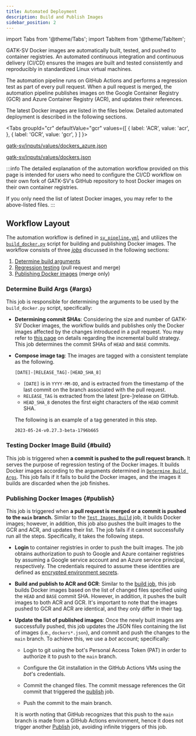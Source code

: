 ```yaml
---
title: Automated Deployment
description: Build and Publish Images
sidebar_position: 2
---
```


import Tabs from '@theme/Tabs';
import TabItem from '@theme/TabItem';


GATK-SV Docker images are automatically built, tested, and pushed to 
container registries. An automated continuous 
integration and continuous delivery (CI/CD) ensures the 
images are built and tested consistently and reproducibly in standardized Linux virtual machines.


The automation pipeline runs on GitHub Actions and performs a regression 
test as part of every pull request. When a pull request is merged, the automation 
pipeline publishes images on the Google Container Registry (GCR) 
and Azure Container Registry (ACR), and updates their references.


The latest Docker images are listed in the files below. 
Detailed automated deployment is described in the following sections.

<Tabs
 groupId="cr"
 defaultValue="gcr"
 values={[
  { label: 'ACR', value: 'acr', },
  { label: 'GCR', value: 'gcr', }
 ]
}>
 <TabItem value="acr">

 
 [gatk-sv/inputs/values/dockers_azure.json](https://github.com/broadinstitute/gatk-sv/blob/main/inputs/values/dockers_azure.json)
 

 </TabItem>
 <TabItem value="gcr">

 [gatk-sv/inputs/values/dockers.json](https://github.com/broadinstitute/gatk-sv/blob/main/inputs/values/dockers.json)
 

 </TabItem>
</Tabs>


:::info
The detailed explanation of the automation workflow provided on this page
is intended for users who need to configure the CI/CD workflow on
their own fork of GATK-SV's GitHub repository to host Docker images on 
their own container registries.


If you only need the list of latest Docker images, you may refer to the above-listed files.
:::


## Workflow Layout

The automation workflow is defined in 
[`sv_pipeline.yml`](https://github.com/broadinstitute/gatk-sv/blob/main/.github/workflows/sv_pipeline_docker.yml) 
and utilizes the 
[`build_docker.py`](https://github.com/broadinstitute/gatk-sv/blob/main/scripts/docker/build_docker.py)
script for building and publishing Docker images.
The workflow consists of three 
[_jobs_](https://docs.github.com/en/actions/learn-github-actions/workflow-syntax-for-github-actions#jobs) 
discussed in the following sections:

1. [Determine build arguments](#args)
2. [Regression testing](#build) (pull request and merge)
3. [Publishing Docker images](#publish) (merge only)

### Determine Build Args {#args}
This job is responsible for determining the arguments to be used by the 
`build_docker.py` script, specifically:

- **Determining commit SHAs**:
  Considering the size and number of GATK-SV Docker images, 
  the workflow builds and publishes only the 
  Docker images affected by the changes introduced 
  in a pull request.
  You may refer to [this page](/docs/advanced/docker/images#incremental) 
  on details regarding the incremental build strategy.
  This job determines the commit SHAs of `HEAD` and `BASE`
  commits.

- **Compose image tag**:
  The images are tagged with a consistent template as the following.
  
  ```
  [DATE]-[RELEASE_TAG]-[HEAD_SHA_8]
  ```

  - `[DATE]` is in `YYYY-MM-DD`, and is extracted 
  from the timestamp of the last commit on the branch associated 
  with the pull request. 
  - `RELEASE_TAG` is extracted from the
  latest [pre-]release on GitHub.
  - `HEAD_SHA_8` denotes the first eight characters 
  of the `HEAD` commit SHA. 
  
  The following is an example of a tag generated
  in this step.
  
  ```
  2023-05-24-v0.27.3-beta-1796b665
  ```
  

### Testing Docker Image Build {#build}

This job is triggered when **a commit is pushed to the pull request branch.**
It serves the purpose of regression testing of the Docker images.
It builds Docker images according to the arguments determined in [`Determine Build Args`](#args). 
This job fails if it fails to build the Docker images, 
and the images it builds are discarded when the job finishes.


### Publishing Docker Images {#publish}

This job is triggered when **a pull request is merged or a commit is pushed to the `main` branch.**
Similar to the [`Test Images Build`](#build) job, 
it builds Docker images; however, in addition, 
this job also pushes the built images to the GCR and ACR, 
and updates their list. 
The job fails if it cannot successfully run all the steps.
Specifically, it takes the following steps.
  

- **Login**
  to container registries in order to push the built images.
  The job obtains authorization to push to Google and Azure container registries 
  by assuming a Google service account and an Azure service principal, respectively. 
  The credentials required to assume these identities are defined as 
  [encrypted environment secrets](https://docs.github.com/en/actions/security-guides/encrypted-secrets).


- **Build and publish to ACR and GCR**:
  Similar to the [build job](#build), this job builds Docker images 
  based on the list of changed files specified using the 
  `HEAD` and `BASE` commit SHA. However, in addition, it pushes the 
  built images to both ACR and GCR. It's important to note 
  that the images pushed to GCR and ACR are identical, and they only differ in their tag.

- **Update the list of published images**:
  Once the newly built images are successfully pushed, 
  this job updates the JSON files containing the list of images (i.e., `dockers*.json`),
  and commit and push the changes to the `main` branch.
  To achieve this, we use a _bot_ account; specifically:

  - Login to git using the bot's Personal Access Token (PAT)
    in order to authorize it to push to the `main` branch.
  
  - Configure the Git installation in the GitHub Actions VMs using the _bot_'s credentials. 

  - Commit the changed files. The commit message references the 
    Git commit that triggered the [publish](#publish) job. 
  
  - Push the commit to the main branch.
  
  It is worth noting that GitHub recognizes that this push to the `main` branch is made from a GitHub 
  Actions environment, hence it does not trigger another [Publish](#publish) job,
  avoiding infinite triggers of this job.
